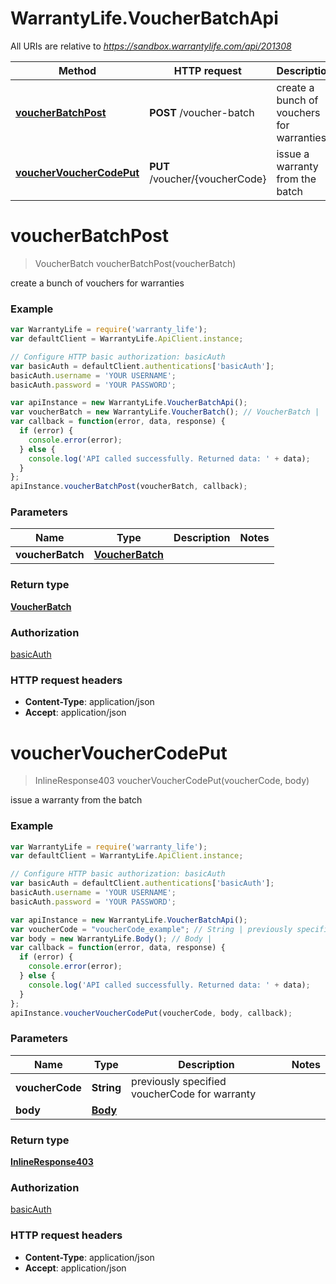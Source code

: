 # WarrantyLife.VoucherBatchApi

All URIs are relative to *https://sandbox.warrantylife.com/api/201308*

Method | HTTP request | Description
------------- | ------------- | -------------
[**voucherBatchPost**](VoucherBatchApi.md#voucherBatchPost) | **POST** /voucher-batch | create a bunch of vouchers for warranties
[**voucherVoucherCodePut**](VoucherBatchApi.md#voucherVoucherCodePut) | **PUT** /voucher/{voucherCode} | issue a warranty from the batch


<a name="voucherBatchPost"></a>
# **voucherBatchPost**
> VoucherBatch voucherBatchPost(voucherBatch)

create a bunch of vouchers for warranties

### Example
```javascript
var WarrantyLife = require('warranty_life');
var defaultClient = WarrantyLife.ApiClient.instance;

// Configure HTTP basic authorization: basicAuth
var basicAuth = defaultClient.authentications['basicAuth'];
basicAuth.username = 'YOUR USERNAME';
basicAuth.password = 'YOUR PASSWORD';

var apiInstance = new WarrantyLife.VoucherBatchApi();
var voucherBatch = new WarrantyLife.VoucherBatch(); // VoucherBatch | 
var callback = function(error, data, response) {
  if (error) {
    console.error(error);
  } else {
    console.log('API called successfully. Returned data: ' + data);
  }
};
apiInstance.voucherBatchPost(voucherBatch, callback);
```

### Parameters

Name | Type | Description  | Notes
------------- | ------------- | ------------- | -------------
 **voucherBatch** | [**VoucherBatch**](VoucherBatch.md)|  | 

### Return type

[**VoucherBatch**](VoucherBatch.md)

### Authorization

[basicAuth](../README.md#basicAuth)

### HTTP request headers

 - **Content-Type**: application/json
 - **Accept**: application/json

<a name="voucherVoucherCodePut"></a>
# **voucherVoucherCodePut**
> InlineResponse403 voucherVoucherCodePut(voucherCode, body)

issue a warranty from the batch

### Example
```javascript
var WarrantyLife = require('warranty_life');
var defaultClient = WarrantyLife.ApiClient.instance;

// Configure HTTP basic authorization: basicAuth
var basicAuth = defaultClient.authentications['basicAuth'];
basicAuth.username = 'YOUR USERNAME';
basicAuth.password = 'YOUR PASSWORD';

var apiInstance = new WarrantyLife.VoucherBatchApi();
var voucherCode = "voucherCode_example"; // String | previously specified voucherCode for warranty
var body = new WarrantyLife.Body(); // Body | 
var callback = function(error, data, response) {
  if (error) {
    console.error(error);
  } else {
    console.log('API called successfully. Returned data: ' + data);
  }
};
apiInstance.voucherVoucherCodePut(voucherCode, body, callback);
```

### Parameters

Name | Type | Description  | Notes
------------- | ------------- | ------------- | -------------
 **voucherCode** | **String**| previously specified voucherCode for warranty | 
 **body** | [**Body**](Body.md)|  | 

### Return type

[**InlineResponse403**](InlineResponse403.md)

### Authorization

[basicAuth](../README.md#basicAuth)

### HTTP request headers

 - **Content-Type**: application/json
 - **Accept**: application/json

